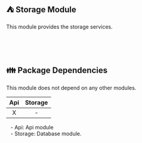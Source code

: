 ## ⛺️ Storage Module
This module provides the storage services.

<br/><br/><br/>

## 👪 Package Dependencies

This module does not depend on any other modules.

| Api | Storage |
|:---:|:-------:|
|  X  |    -    |

&nbsp;&nbsp; - Api: Api module <br/>
&nbsp;&nbsp; - Storage: Database module. <br/>

<br/>
